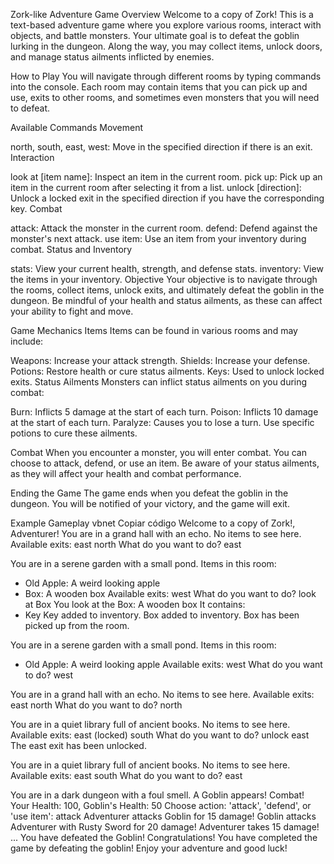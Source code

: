 Zork-like Adventure Game
Overview
Welcome to a copy of Zork! This is a text-based adventure game where you explore various rooms, interact with objects, and battle monsters. Your ultimate goal is to defeat the goblin lurking in the dungeon. Along the way, you may collect items, unlock doors, and manage status ailments inflicted by enemies.

How to Play
You will navigate through different rooms by typing commands into the console. Each room may contain items that you can pick up and use, exits to other rooms, and sometimes even monsters that you will need to defeat.

Available Commands
Movement

north, south, east, west: Move in the specified direction if there is an exit.
Interaction

look at [item name]: Inspect an item in the current room.
pick up: Pick up an item in the current room after selecting it from a list.
unlock [direction]: Unlock a locked exit in the specified direction if you have the corresponding key.
Combat

attack: Attack the monster in the current room.
defend: Defend against the monster's next attack.
use item: Use an item from your inventory during combat.
Status and Inventory

stats: View your current health, strength, and defense stats.
inventory: View the items in your inventory.
Objective
Your objective is to navigate through the rooms, collect items, unlock exits, and ultimately defeat the goblin in the dungeon. Be mindful of your health and status ailments, as these can affect your ability to fight and move.

Game Mechanics
Items
Items can be found in various rooms and may include:

Weapons: Increase your attack strength.
Shields: Increase your defense.
Potions: Restore health or cure status ailments.
Keys: Used to unlock locked exits.
Status Ailments
Monsters can inflict status ailments on you during combat:

Burn: Inflicts 5 damage at the start of each turn.
Poison: Inflicts 10 damage at the start of each turn.
Paralyze: Causes you to lose a turn.
Use specific potions to cure these ailments.

Combat
When you encounter a monster, you will enter combat. You can choose to attack, defend, or use an item. Be aware of your status ailments, as they will affect your health and combat performance.

Ending the Game
The game ends when you defeat the goblin in the dungeon. You will be notified of your victory, and the game will exit.

Example Gameplay
vbnet
Copiar código
Welcome to a copy of Zork!, Adventurer!
You are in a grand hall with an echo.
No items to see here.
Available exits: east north
What do you want to do? east

You are in a serene garden with a small pond.
Items in this room:
 - Old Apple: A weird looking apple
 - Box: A wooden box
Available exits: west
What do you want to do? look at Box
You look at the Box: A wooden box
It contains:
- Key
Key added to inventory.
Box added to inventory.
Box has been picked up from the room.

You are in a serene garden with a small pond.
Items in this room:
 - Old Apple: A weird looking apple
Available exits: west
What do you want to do? west

You are in a grand hall with an echo.
No items to see here.
Available exits: east north
What do you want to do? north

You are in a quiet library full of ancient books.
No items to see here.
Available exits: east (locked) south
What do you want to do? unlock east
The east exit has been unlocked.

You are in a quiet library full of ancient books.
No items to see here.
Available exits: east south
What do you want to do? east

You are in a dark dungeon with a foul smell.
A Goblin appears!
Combat! Your Health: 100, Goblin's Health: 50
Choose action: 'attack', 'defend', or 'use item': attack
Adventurer attacks Goblin for 15 damage!
Goblin attacks Adventurer with Rusty Sword for 20 damage!
Adventurer takes 15 damage!
...
You have defeated the Goblin!
Congratulations! You have completed the game by defeating the goblin!
Enjoy your adventure and good luck!
